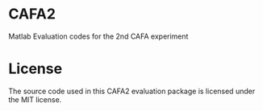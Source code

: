 # CAFA2
Matlab Evaluation codes for the 2nd CAFA experiment

# License
The source code used in this CAFA2 evaluation package is licensed under the MIT license.
